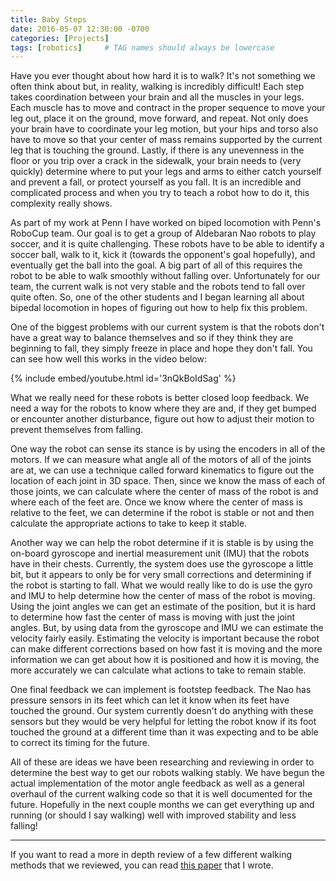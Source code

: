 ```yaml
---
title: Baby Steps
date: 2016-05-07 12:30:00 -0700
categories: [Projects]
tags: [robotics]     # TAG names should always be lowercase
---
```


Have you ever thought about how hard it is to walk? It's not something we often think about but, in reality, walking is incredibly difficult! Each step takes coordination between your brain and all the muscles in your legs. Each muscle has to move and contract in the proper sequence to move your leg out, place it on the ground, move forward, and repeat. Not only does your brain have to coordinate your leg motion, but your hips and torso also have to move so that your center of mass remains supported by the current leg that is touching the ground. Lastly, if there is any unevenness in the floor or you trip over a crack in the sidewalk, your brain needs to (very quickly) determine where to put your legs and arms to either catch yourself and prevent a fall, or protect yourself as you fall. It is an incredible and complicated process and when you try to teach a robot how to do it, this complexity really shows.

As part of my work at Penn I have worked on biped locomotion with Penn's RoboCup team. Our goal is to get a group of Aldebaran Nao robots to play soccer, and it is quite challenging. These robots have to be able to identify a soccer ball, walk to it, kick it (towards the opponent's goal hopefully), and eventually get the ball into the goal. A big part of all of this requires the robot to be able to walk smoothly without falling over. Unfortunately for our team, the current walk is not very stable and the robots tend to fall over quite often. So, one of the other students and I began learning all about bipedal locomotion in hopes of figuring out how to help fix this problem. 

One of the biggest problems with our current system is that the robots don't have a great way to balance themselves and so if they think they are beginning to fall, they simply freeze in place and hope they don't fall. You can see how well this works in the video below:

{% include embed/youtube.html id='3nQkBoIdSag' %}

What we really need for these robots is better closed loop feedback. We need a way for the robots to know where they are and, if they get bumped or encounter another disturbance, figure out how to adjust their motion to prevent themselves from falling.

One way the robot can sense its stance is by using the encoders in all of the motors. If we can measure what angle all of the motors of all of the joints are at, we can use a technique called forward kinematics to figure out the location of each joint in 3D space. Then, since we know the mass of each of those joints, we can calculate where the center of mass of the robot is and where each of the feet are. Once we know where the center of mass is relative to the feet, we can determine if the robot is stable or not and then calculate the appropriate actions to take to keep it stable.

Another way we can help the robot determine if it is stable is by using the on-board gyroscope and inertial measurement unit (IMU) that the robots have in their chests. Currently, the system does use the gyroscope a little bit, but it appears to only be for very small corrections and determining if the robot is starting to fall. What we would really like to do is use the gyro and IMU to help determine how the center of mass of the robot is moving. Using the joint angles we can get an estimate of the position, but it is hard to determine how fast the center of mass is moving with just the joint angles. But, by using data from the gyroscope and IMU we can estimate the velocity fairly easily. Estimating the velocity is important because the robot can make different corrections based on how fast it is moving and the more information we can get about how it is positioned and how it is moving, the more accurately we can calculate what actions to take to remain stable.

One final feedback we can implement is footstep feedback. The Nao has pressure sensors in its feet which can let it know when its feet have touched the ground. Our system currently doesn't do anything with these sensors but they would be very helpful for letting the robot know if its foot touched the ground at a different time than it was expecting and to be able to correct its timing for the future.

All of these are ideas we have been researching and reviewing in order to determine the best way to get our robots walking stably. We have begun the actual implementation of the motor angle feedback as well as a general overhaul of the current walking code so that it is well documented for the future. Hopefully in the next couple months we can get everything up and running (or should I say walking) well with improved stability and less falling!

-------------------------------

If you want to read a more in depth review of a few different walking methods that we reviewed, you can read [this paper](/assets/BabySteps/projectReport.pdf) that I wrote.